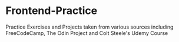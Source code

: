 # Frontend-Practice

Practice Exercises and Projects taken from various sources including
FreeCodeCamp, The Odin Project and Colt Steele's Udemy Course

